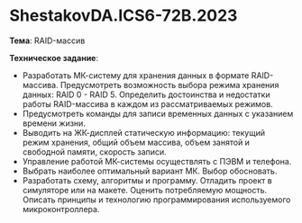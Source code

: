 # ShestakovDA.ICS6-72B.2023
**Тема**: RAID-массив

**Техническое задание**:
* Разработать МК-систему для хранения данных в формате RAID-массива. Предусмотреть возможность выбора режима хранения данных: RAID 0 - RAID 5. Определить достоинства и недостатки работы RAID-массива в каждом из рассматриваемых режимов.
* Предусмотреть команды для записи временных данных с указанием времени жизни.
* Выводить на ЖК-дисплей статическую информацию: текущий режим хранения, общий объем массива, объем занятой и свободной памяти, скорость записи.
* Управление работой МК-системы осуществлять с ПЭВМ и телефона.
* Выбрать наиболее оптимальный вариант МК. Выбор обосновать.
* Разработать схему, алгоритмы и программу. Отладить проект в симуляторе или на макете. Оценить потребляемую мощность. Описать принципы и технологию программирования используемого микроконтроллера.
